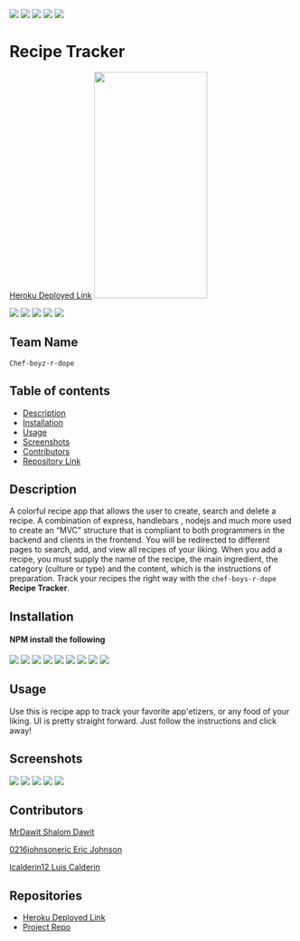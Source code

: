 ![](https://camo.githubusercontent.com/0999ec20f1112070c606e117f61dd21177179f9b40d4f66b94adbb3978adeabb/68747470733a2f2f696d672e736869656c64732e696f2f62616467652f2d4769746875622d3138313731373f7374796c653d666c61742d737175617265266c6f676f3d476974487562266c6f676f436f6c6f723d7768697465)
![](https://camo.githubusercontent.com/3b0aa009716b20018a683fea7d5babb79de77fdb40279cbb1f8e862a813900b1/68747470733a2f2f696d672e736869656c64732e696f2f62616467652f2d56697375616c25323053747564696f253230436f64652d3233413946323f7374796c653d666c61742d737175617265266c6f676f3d56697375616c25323053747564696f253230436f6465266c6f676f436f6c6f723d7768697465)
![](https://camo.githubusercontent.com/e61cf3e57f9e13e971a157885cbe3464a0a63a7602cd8e2464594866f14bca65/68747470733a2f2f696d672e736869656c64732e696f2f62616467652f2d4e504d2d4342333833373f7374796c653d666c61742d737175617265266c6f676f3d4e504d266c6f676f436f6c6f723d7768697465)
![](https://camo.githubusercontent.com/a2e06d523388c52257c599dbc3a629e0af1564a123a662a6c20fbccfdb83d15e/68747470733a2f2f696d672e736869656c64732e696f2f62616467652f2d536c61636b2d4530313536333f7374796c653d666c61742d737175617265266c6f676f3d536c61636b266c6f676f436f6c6f723d7768697465)
![](https://camo.githubusercontent.com/591bad6b337378a164bc0239d9259f266f2ed01d3aa3006c68bef1336731d051/68747470733a2f2f696d672e736869656c64732e696f2f62616467652f5f2d4769742d3239326533333f7374796c653d666c61742d737175617265266c6f676f3d676974266c6f676f436f6c6f723d666666)

# Recipe Tracker
[Heroku Deployed Link](https://recipes-tracker-hanzee.herokuapp.com/)
<img src="https://www.flaticon.com/svg/static/icons/svg/2921/2921822.svg" width="200" height="400" />

![](https://img.shields.io/badge/Made%20with-Javascript-green)
![](https://camo.githubusercontent.com/0c3a16a22ae058cfe38a06dc9ea16404cf006409262f547c9ccfa3ec8b30f71e/68747470733a2f2f696d672e736869656c64732e696f2f62616467652f2d48544d4c352d4533344632363f7374796c653d666c61742d737175617265266c6f676f3d68746d6c35266c6f676f436f6c6f723d7768697465)
![](https://camo.githubusercontent.com/2435c2a64789b8a71c701a1a593b4a6e6869789bfb0626e515dc2a6b6dffa6c5/68747470733a2f2f696d672e736869656c64732e696f2f62616467652f2d435353332d3135373242363f7374796c653d666c61742d737175617265266c6f676f3d63737333)
![](https://camo.githubusercontent.com/118db644beb6a0a51235005c7050e02759203dd52f820f1c3483e2928edcc01e/68747470733a2f2f696d672e736869656c64732e696f2f62616467652f2d4865726f6b752d3433303039383f7374796c653d666c61742d737175617265266c6f676f3d6865726f6b75)
![](https://camo.githubusercontent.com/cec92673ea713fa89ba2ae2033daf5851f6f39393ff5b93231aa707d424638d9/68747470733a2f2f696d672e736869656c64732e696f2f62616467652f2d4e6f64656a732d626c61636b3f7374796c653d666c61742d737175617265266c6f676f3d4e6f64652e6a73)

## Team Name
`Chef-boyz-r-dope`

## Table of contents
- [Description](#Description)
- [Installation](#Installation)
- [Usage](#Usage)
- [Screenshots](#Screenshots)
- [Contributors](#Contributors)
- [Repository Link](#Repositories)

## Description 
A colorful recipe app that allows the user to create, search and delete a recipe. A combination of express, handlebars , nodejs and much more used to create an “MVC” structure that is compliant to both programmers in the backend and clients in the frontend. You will be redirected to different pages to search, add, and view all recipes of your liking. When you add a recipe, you must supply the name of the recipe, the main ingredient, the category (culture or type) and the content, which is the instructions of preparation. Track your recipes the right way with the `chef-boys-r-dope`  **Recipe Tracker**.
## Installation

#### NPM install the following
![](https://img.shields.io/badge/Dependencies-Express-brightgreen)
![](https://img.shields.io/badge/-Handlebars-blue)
![](https://camo.githubusercontent.com/e1840b4e176feb06e47500d5d74d65041ac3f193192174097956f2bea2ceea5f/68747470733a2f2f696d672e736869656c64732e696f2f62616467652f2d4d7953514c2d4632393131313f7374796c653d666c61742d737175617265266c6f676f3d4d7953514c266c6f676f436f6c6f723d7768697465)
![](https://img.shields.io/badge/-mysql2-red)
![](https://img.shields.io/badge/-sequelize-orange)
![](https://img.shields.io/badge/-passport-blue)
![](https://img.shields.io/badge/passport---local-yellow)
![](https://img.shields.io/badge/express---session-lightgrey)
![](https://img.shields.io/badge/bcrypt-js-green)

## Usage
Use this is recipe app to track your favorite app'etizers, or any food of your liking. UI is pretty straight forward. Just follow the instructions and click away!
## Screenshots
![](img/login.png)
![](img/main.png)
![](img/add.png)
![](img/all.png)
![](img/search.png)

## Contributors
[MrDawit Shalom Dawit](https://github.com/MrDawit)

[0216johnsoneric Eric Johnson](https://github.com/0216johnsoneric)

[lcalderin12 Luis Calderin](https://github.com/lcalderin12)

## Repositories
- [Heroku Deployed Link](https://recipes-tracker-hanzee.herokuapp.com/)
- [Project Repo](https://github.com/lcalderin12/Recipe-Tracker)
